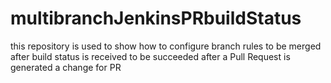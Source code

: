 # multibranchJenkinsPRbuildStatus
this repository is used to show how to configure branch rules to be merged after build status is received to be succeeded after a Pull Request is generated
a change for PR
